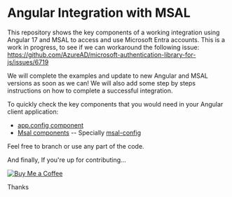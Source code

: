 # Angular Integration with MSAL

This repository shows the key components of a working integration using Angular 17 and MSAL to access and use Microsoft Entra accounts.
This is a work in progress, to see if we can workaround the following issue: https://github.com/AzureAD/microsoft-authentication-library-for-js/issues/6719

We will complete the examples and update to new Angular and MSAL versions as soon as we can!
We will also add some step by steps instructions on how to complete a successful integration.

To quickly check the key components that you would need in your Angular client application: 
- [app.config component](https://github.com/zameb/Msal.Ng17/blob/main/Quipu.AngularClient/src/app/app.config.ts)
- [Msal components](https://github.com/zameb/Msal.Ng17/tree/main/Quipu.AngularClient/src/app/msal)
-- Specially [msal-config](https://github.com/zameb/Msal.Ng17/blob/main/Quipu.AngularClient/src/app/msal/msal-config.ts)

Feel free to branch or use any part of the code.

And finally, If you're up for contributing...

[![Buy Me a Coffee](https://img.buymeacoffee.com/button-api/?text=Buy%20me%20a%20coffee&emoji=&slug=zameb&button_colour=BD5FFF&font_colour=ffffff&font_family=Cookie&outline_colour=000000&coffee_colour=FFDD00)](https://www.buymeacoffee.com/zameb)

Thanks
